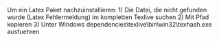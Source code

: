 Um ein Latex Paket nachzuinstallieren:
	1) Die Datei, die nicht gefunden wurde (Latex Fehlermeldung) im kompletten Texlive suchen
	2) Mit Pfad kopieren
	3) Unter Windows dependencies\texlive\bin\win32\texhash.exe ausfuehren